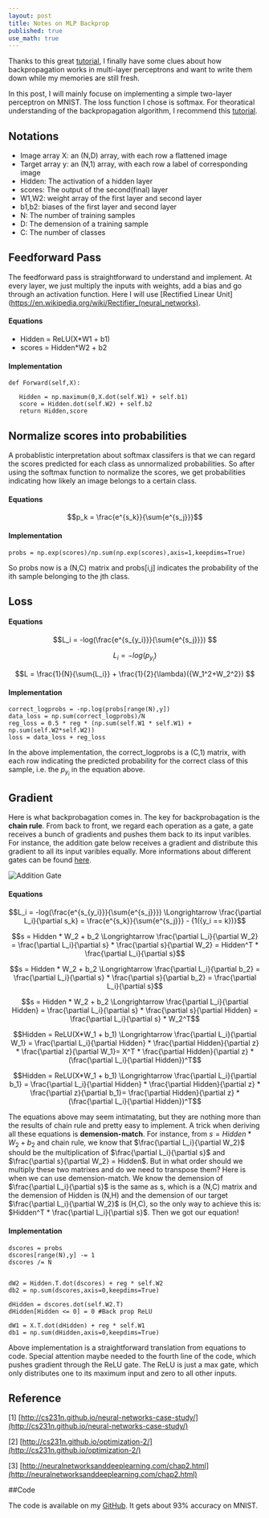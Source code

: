 ```yaml
---
layout: post
title: Notes on MLP Backprop
published: true
use_math: true
---
```


Thanks to this great [tutorial](http://cs231n.github.io/neural-networks-case-study/), I finally have some clues about how backpropagation works in multi-layer perceptrons and want to write them down while my memories are still fresh. 

In this post, I will mainly focuse on implementing a simple two-layer perceptron on MNIST. The loss function I chose is softmax. For theoratical understanding of the backpropagation algorithm, I recommend this [tutorial](http://neuralnetworksanddeeplearning.com/chap2.html).

## Notations

- Image array X: an (N,D) array, with each row a flattened image
- Target array y: an (N,1) array, with each row a label of corresponding image
- Hidden: The activation of a hidden layer
- scores: The output of the second(final) layer
- W1,W2: weight array of the first layer and second layer
- b1,b2: biases of the first layer and second layer
- N: The number of training samples
- D: The demension of a training sample
- C: The number of classes

## Feedforward Pass

The feedforward pass is straightforward to understand and implement. At every layer, we just multiply the inputs with weights, add a bias and go through an activation function. Here I will use [Rectified Linear Unit](https://en.wikipedia.org/wiki/Rectifier_(neural_networks).
#### Equations

- Hidden = ReLU(X*W1 + b1)
- scores = Hidden*W2 + b2

#### Implementation

  ```
  def Forward(self,X):
  
     Hidden = np.maximum(0,X.dot(self.W1) + self.b1)
     score = Hidden.dot(self.W2) + self.b2
     return Hidden,score
  ```
  
## Normalize scores into probabilities

A probablistic interpretation about softmax classifers is that we can regard the scores predicted for each class as unnormalized probabilities. So after using the softmax function to normalize the scores, we get probabilities indicating how likely an image belongs to a certain class.

#### Equations

$$p_k = \frac{e^{s_k}}{\sum{e^{s_j}}}$$

#### Implementation

```
probs = np.exp(scores)/np.sum(np.exp(scores),axis=1,keepdims=True)
```

So probs now is a (N,C) matrix and probs[i,j] indicates the probability of the ith sample belonging to the jth class.

## Loss

#### Equations

$$L_i = -log(\frac{e^{s_{y_i}}}{\sum{e^{s_j}}}) $$

$$L_i = -log(p_{y_i}) $$

$$L = \frac{1}{N}{\sum{L_i}} + \frac{1}{2}{\lambda}({W_1^2+W_2^2}) $$

#### Implementation

```
correct_logprobs = -np.log(probs[range(N),y])
data_loss = np.sum(correct_logprobs)/N
reg_loss = 0.5 * reg * (np.sum(self.W1 * self.W1) + np.sum(self.W2*self.W2))
loss = data_loss + reg_loss

```

In the above implementation, the correct_logprobs is a (C,1) matrix, with each row indicating the predicted probability for the correct class of this sample, i.e. the $p_{y_i}$ in the equation above.

## Gradient

Here is what backprobagation comes in. The key for backprobagation is the <strong>chain rule</strong>. From back to front, we regard each operation as a gate, a gate receives a bunch of gradients and pushes them back to its input varibles. For instance, the addition gate below receives a gradient and distribute this gradient to all its input varibles equally. More informations about different gates can be found [here](http://cs231n.github.io/optimization-2/).

![Addition Gate](https://raw.githubusercontent.com/sunshineatnoon/sunshineatnoon.github.io/master/images/mlp.png)

#### Equations

$$L_i = -log(\frac{e^{s_{y_i}}}{\sum{e^{s_j}}}) \Longrightarrow \frac{\partial L_i}{\partial s_k} = \frac{e^{s_k}}{\sum{e^{s_j}}} - {1({y_i == k})}$$

$$s = Hidden * W_2 + b_2 \Longrightarrow \frac{\partial L_i}{\partial W_2} = \frac{\partial L_i}{\partial s} * \frac{\partial s}{\partial W_2} = Hidden^T * \frac{\partial L_i}{\partial s}$$

$$s = Hidden * W_2 + b_2 \Longrightarrow \frac{\partial L_i}{\partial b_2} = \frac{\partial L_i}{\partial s} * \frac{\partial s}{\partial b_2} = \frac{\partial L_i}{\partial s}$$

$$s = Hidden * W_2 + b_2 \Longrightarrow \frac{\partial L_i}{\partial Hidden} = \frac{\partial L_i}{\partial s} * \frac{\partial s}{\partial Hidden} = \frac{\partial L_i}{\partial s} * W_2^T$$

$$Hidden = ReLU(X*W_1 + b_1) \Longrightarrow \frac{\partial L_i}{\partial W_1} = \frac{\partial L_i}{\partial Hidden} * \frac{\partial Hidden}{\partial z} * \frac{\partial z}{\partial W_1}= X^T * \frac{\partial Hidden}{\partial z} * (\frac{\partial L_i}{\partial Hidden})^T$$

$$Hidden = ReLU(X*W_1 + b_1) \Longrightarrow \frac{\partial L_i}{\partial b_1} = \frac{\partial L_i}{\partial Hidden} * \frac{\partial Hidden}{\partial z} * \frac{\partial z}{\partial b_1}= \frac{\partial Hidden}{\partial z} * (\frac{\partial L_i}{\partial Hidden})^T$$

The equations above may seem intimatating, but they are nothing more than the results of chain rule and pretty easy to implement. A trick when deriving all these equations is <strong>demension-match</strong>. For instance, from $s = Hidden * W_2 + b_2$ and chain rule, we know that $\frac{\partial L_i}{\partial W_2}$ should be the multiplication of $\frac{\partial L_i}{\partial s}$ and $\frac{\partial s}{\partial W_2} = Hidden$. But in what order should we multiply these two matrixes and do we need to transpose them? Here is when we can use demension-match. We know the demension of $\frac{\partial L_i}{\partial s}$ is the same as s, which is a (N,C) matrix and the demension of Hidden is (N,H) and the demension of our target $\frac{\partial L_i}{\partial W_2}$ is (H,C), so the only way to achieve this is:  $Hidden^T * \frac{\partial L_i}{\partial s}$. Then we got our equation!

#### Implementation

```
dscores = probs
dscores[range(N),y] -= 1
dscores /= N


dW2 = Hidden.T.dot(dscores) + reg * self.W2
db2 = np.sum(dscores,axis=0,keepdims=True)

dHidden = dscores.dot(self.W2.T)
dHidden[Hidden <= 0] = 0 #Back prop ReLU

dW1 = X.T.dot(dHidden) + reg * self.W1
db1 = np.sum(dHidden,axis=0,keepdims=True)

```

Above implementation is a straightforward translation from equations to code. Special attention maybe needed to the fourth line of the code, which pushes gradient through the ReLU gate. The ReLU is just a max gate, which only distributes one to its maximum input and zero to all other inputs.

## Reference
[1] [http://cs231n.github.io/neural-networks-case-study/](http://cs231n.github.io/neural-networks-case-study/)

[2] [http://cs231n.github.io/optimization-2/](http://cs231n.github.io/optimization-2/)

[3] [http://neuralnetworksanddeeplearning.com/chap2.html](http://neuralnetworksanddeeplearning.com/chap2.html)

##Code

The code is available on my [GitHub](https://github.com/sunshineatnoon/Deep-Learning-Practice). It gets about 93% accuracy on MNIST.





















